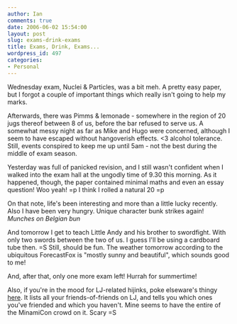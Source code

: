 ```yaml
---
author: Ian
comments: true
date: 2006-06-02 15:54:00
layout: post
slug: exams-drink-exams
title: Exams, Drink, Exams...
wordpress_id: 497
categories:
- Personal
---
```


Wednesday exam, Nuclei & Particles, was a bit meh.  A pretty easy paper, but I forgot a couple of important things which really isn't going to help my marks.  

Afterwards, there was Pimms & lemonade - somewhere in the region of 20 jugs thereof between 8 of us, before the bar refused to serve us.  A somewhat messy night as far as Mike and Hugo were concerned, although I seem to have escaped without hangoverish effects.  <3 alcohol tolerance.  Still, events conspired to keep me up until 5am - not the best during the middle of exam season.  

Yesterday was full of panicked revision, and I still wasn't confident when I walked into the exam hall at the ungodly time of 9.30 this morning.  As it happened, though, the paper contained minimal maths and even an essay question!  Woo yeah! =p  I think I rolled a natural 20 =p  

On that note, life's been interesting and more than a little lucky recently.  Also I have been very hungry.  Unique character bunk strikes again!  *Munches on Belgian bun*  

And tomorrow I get to teach Little Andy and his brother to swordfight.  With only two swords between the two of us.  I guess I'll be using a cardboard tube then. =S  Still, should be fun.  The weather tomorrow according to the ubiquitous ForecastFox is "mostly sunny and beautiful", which sounds good to me!  

And, after that, only one more exam left!  Hurrah for summertime!  

Also, if you're in the mood for LJ-related hijinks, poke elseware's thingy <a href="http://elseware.livejournal.com/23324.html">here</a>.  It lists all your friends-of-friends on LJ, and tells you which ones you've friended and which you haven't.  Mine seems to have the entire of the MinamiCon crowd on it.  Scary =S
